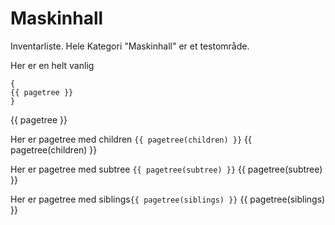 # Maskinhall
Inventarliste. Hele Kategori "Maskinhall" er et testområde.

Her er en helt vanlig
```
{
{{ pagetree }}
}
```

{{ pagetree }}

Her er pagetree med children `{{ pagetree(children) }}`
{{ pagetree(children) }}

Her er pagetree med subtree `{{ pagetree(subtree) }}`
{{ pagetree(subtree) }}

Her er pagetree med siblings`{{ pagetree(siblings) }}`
{{ pagetree(siblings) }}
